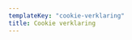 ```yaml
---
templateKey: "cookie-verklaring"
title: Cookie verklaring
---
```


<text-pagepart title="undefined" text="Cookies worden gebruikt om je voortgang bij te houden"></text-pagepart>
